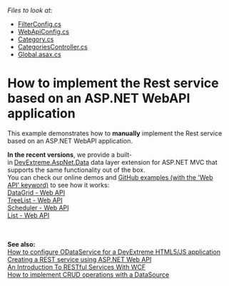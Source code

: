 <!-- default file list -->
*Files to look at*:

* [FilterConfig.cs](./CS/MyRestService/App_Start/FilterConfig.cs)
* [WebApiConfig.cs](./CS/MyRestService/App_Start/WebApiConfig.cs)
* [Category.cs](./CS/MyRestService/Category.cs)
* [CategoriesController.cs](./CS/MyRestService/Controllers/CategoriesController.cs)
* [Global.asax.cs](./CS/MyRestService/Global.asax.cs)
<!-- default file list end -->
# How to implement the Rest service based on an ASP.NET WebAPI application


<p>This example demonstrates how to <strong>manually</strong> implement the Rest service based on an ASP.NET WebAPI application.</p>
<p><strong>In the recent versions</strong>, we provide a built-in<strong> </strong><a href="https://github.com/DevExpress/DevExtreme.AspNet.Data">DevExtreme.AspNet.Data</a> data layer extension for ASP.NET MVC that supports the same functionality out of the box.<br>You can check our online demos and <a href="https://github.com/DevExpress/devextreme-examples">GitHub examples (with the 'Web API' keyword)</a> to see how it works:<br><a href="https://js.devexpress.com/Demos/WidgetsGallery/Demo/DataGrid/WebAPIService/Mvc/Light/">DataGrid - Web API</a><br><a href="https://js.devexpress.com/Demos/WidgetsGallery/Demo/TreeList/WebAPIService/jQuery/Light/">TreeList - Web API</a><br><a href="https://js.devexpress.com/Demos/WidgetsGallery/Demo/Scheduler/WebAPIService/jQuery/Light/">Scheduler - Web API</a><br><a href="https://js.devexpress.com/Demos/WidgetsGallery/Demo/List/WebApi/Mvc/Light/">List - Web API</a></p>
<p><br><strong><br>See also:<br> </strong><a href="https://www.devexpress.com/Support/Center/p/KA18633">How to configure ODataService for a DevExtreme HTML5/JS application</a><br> <a href="http://www.codeproject.com/Articles/426769/Creating-a-REST-service-using-ASP-NET-Web-API"><u>Creating a REST service using ASP.NET Web API</u></a><br> <a href="http://msdn.microsoft.com/en-us/magazine/dd315413.aspx"><u>An Introduction To RESTful Services With WCF</u></a><br> <a href="https://www.devexpress.com/Support/Center/p/E4816">How to implement CRUD operations with a DataSource</a></p>

<br/>


